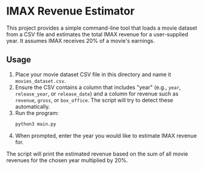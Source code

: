 # IMAX Revenue Estimator

This project provides a simple command-line tool that loads a movie dataset from a CSV file and estimates the total IMAX revenue for a user-supplied year. It assumes IMAX receives 20% of a movie's earnings.

## Usage
1. Place your movie dataset CSV file in this directory and name it `movies_dataset.csv`.
2. Ensure the CSV contains a column that includes "year" (e.g., `year`, `release_year`, or `release_date`) and a column for revenue such as `revenue`, `gross`, or `box_office`. The script will try to detect these automatically.
3. Run the program:
   ```bash
   python3 main.py
   ```
4. When prompted, enter the year you would like to estimate IMAX revenue for.

The script will print the estimated revenue based on the sum of all movie revenues for the chosen year multiplied by 20%.
